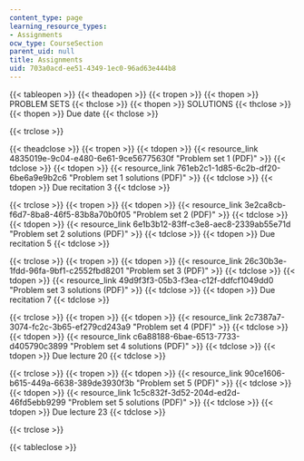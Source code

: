 ```yaml
---
content_type: page
learning_resource_types:
- Assignments
ocw_type: CourseSection
parent_uid: null
title: Assignments
uid: 703a0acd-ee51-4349-1ec0-96ad63e444b8
---
```


{{< tableopen >}}
{{< theadopen >}}
{{< tropen >}}
{{< thopen >}}
PROBLEM SETS
{{< thclose >}}
{{< thopen >}}
SOLUTIONS
{{< thclose >}}
{{< thopen >}}
Due date
{{< thclose >}}

{{< trclose >}}

{{< theadclose >}}
{{< tropen >}}
{{< tdopen >}}
{{< resource_link 4835019e-9c04-e480-6e61-9ce56775630f "Problem set 1 (PDF)" >}}
{{< tdclose >}}
{{< tdopen >}}
{{< resource_link 761eb2c1-1d85-6c2b-df20-6be6a9e9b2c6 "Problem set 1 solutions (PDF)" >}}
{{< tdclose >}}
{{< tdopen >}}
Due recitation 3
{{< tdclose >}}

{{< trclose >}}
{{< tropen >}}
{{< tdopen >}}
{{< resource_link 3e2ca8cb-f6d7-8ba8-46f5-83b8a70b0f05 "Problem set 2 (PDF)" >}}
{{< tdclose >}}
{{< tdopen >}}
{{< resource_link 6e1b3b12-83ff-c3e8-aec8-2339ab55e71d "Problem set 2 solutions (PDF)" >}}
{{< tdclose >}}
{{< tdopen >}}
Due recitation 5
{{< tdclose >}}

{{< trclose >}}
{{< tropen >}}
{{< tdopen >}}
{{< resource_link 26c30b3e-1fdd-96fa-9bf1-c2552fbd8201 "Problem set 3 (PDF)" >}}
{{< tdclose >}}
{{< tdopen >}}
{{< resource_link 49d9f3f3-05b3-f3ea-c12f-ddfcf1049dd0 "Problem set 3 solutions (PDF)" >}}
{{< tdclose >}}
{{< tdopen >}}
Due recitation 7
{{< tdclose >}}

{{< trclose >}}
{{< tropen >}}
{{< tdopen >}}
{{< resource_link 2c7387a7-3074-fc2c-3b65-ef279cd243a9 "Problem set 4 (PDF)" >}}
{{< tdclose >}}
{{< tdopen >}}
{{< resource_link c6a88188-6bae-6513-7733-d405790c3899 "Problem set 4 solutions (PDF)" >}}
{{< tdclose >}}
{{< tdopen >}}
Due lecture 20
{{< tdclose >}}

{{< trclose >}}
{{< tropen >}}
{{< tdopen >}}
{{< resource_link 90ce1606-b615-449a-6638-389de3930f3b "Problem set 5 (PDF)" >}}
{{< tdclose >}}
{{< tdopen >}}
{{< resource_link 1c5c832f-3d52-204d-ed2d-46fd5ebb9299 "Problem set 5 solutions (PDF)" >}}
{{< tdclose >}}
{{< tdopen >}}
Due lecture 23
{{< tdclose >}}

{{< trclose >}}

{{< tableclose >}}